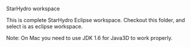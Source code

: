 StarHydro workspace

This is complete StarHydro Eclipse workspace.
Checkout this folder, and select is as eclipse workspace.

Note: On Mac you need to use JDK 1.6 for Java3D to work properly.
